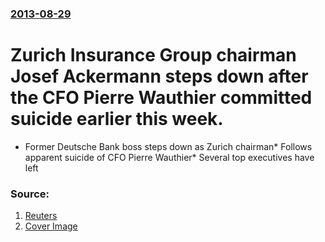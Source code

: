 ### [2013-08-29](/news/2013/08/29/index.md)

# Zurich Insurance Group chairman Josef Ackermann steps down after the CFO Pierre Wauthier committed suicide earlier this week. 

* Former Deutsche Bank boss steps down as Zurich chairman* Follows apparent suicide of CFO Pierre Wauthier* Several top executives have left


### Source:

1. [Reuters](http://www.reuters.com/article/2013/08/29/zurich-cfo-ackermann-idUSL6N0GU09F20130829?feedType=RSS)
1. [Cover Image](http://s4.reutersmedia.net/resources_v2/images/rcom-default.png)

